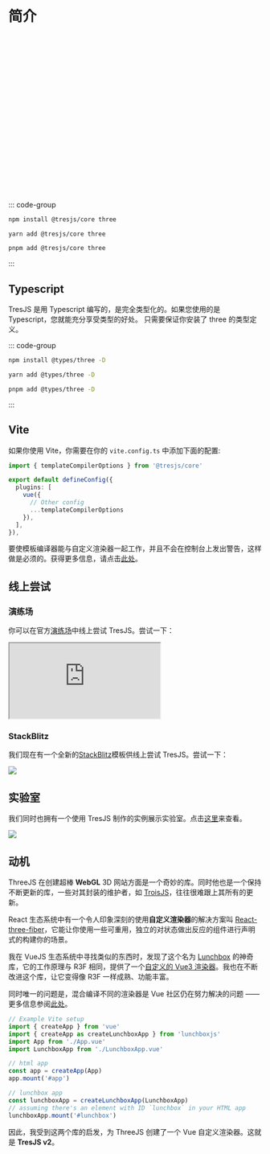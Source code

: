 # 简介

<ClientOnly>
    <div style="aspect-ratio: 16/9; height: auto; margin: 2rem 0; border-radius: 8px; overflow:hidden;">
      <FirstScene />
    </div>
</ClientOnly>

::: code-group

```bash [npm]
npm install @tresjs/core three 
```

```bash [yarn]
yarn add @tresjs/core three 
```

```bash [pnpm]
pnpm add @tresjs/core three 
```

:::

## Typescript

TresJS 是用 Typescript 编写的，是完全类型化的。如果您使用的是 Typescript，您就能充分享受类型的好处。 只需要保证你安装了 three 的类型定义。

::: code-group

```bash [npm]
npm install @types/three -D
```

```bash [yarn]
yarn add @types/three -D
```

```bash [pnpm]
pnpm add @types/three -D
```

:::

## Vite

如果你使用 Vite，你需要在你的 `vite.config.ts` 中添加下面的配置:

```ts
import { templateCompilerOptions } from '@tresjs/core'

export default defineConfig({
  plugins: [
    vue({
      // Other config
      ...templateCompilerOptions
    }),
  ],
}),
```

要使模板编译器能与自定义渲染器一起工作，并且不会在控制台上发出警告，这样做是必须的。获得更多信息，请点击[此处](/guide/troubleshooting.html)。

## 线上尝试

### 演练场

你可以在官方[演练场](https://play.tresjs.org/)中线上尝试 TresJS。尝试一下：

<iframe src="https://play.tresjs.org/" class="w-full rounded shadow-lg outline-none border-none aspect-4/3"></iframe>

### StackBlitz

我们现在有一个全新的[StackBlitz](https://stackblitz.com/)模板供线上尝试 TresJS。尝试一下：

![](/stackblitz-starter.png)

<StackBlitzEmbed projectId="tresjs-basic" />

## 实验室

我们同时也拥有一个使用 TresJS 制作的实例展示实验室。点击[这里](https://playground.tresjs.org/)来查看。

![](/tresjs-lab.png)

## 动机

ThreeJS 在创建超棒 **WebGL** 3D 网站方面是一个奇妙的库。同时他也是一个保持不断更新的库，一些对其封装的维护者，如 [TroisJS](https://troisjs.github.io/)，往往很难跟上其所有的更新。

React 生态系统中有一个令人印象深刻的使用**自定义渲染器**的解决方案叫 [React-three-fiber](https://docs.pmnd.rs/react-three-fiber)，它能让你使用一些可重用，独立的对状态做出反应的组件进行声明式的构建你的场景。

我在 VueJS 生态系统中寻找类似的东西时，发现了这个名为 [Lunchbox](https://github.com/breakfast-studio/lunchboxjs) 的神奇库，它的工作原理与 R3F 相同，提供了一个[自定义的 Vue3 渲染器](https://cn.vuejs.org/api/custom-renderer.html)。我也在不断改进这个库，让它变得像 R3F 一样成熟、功能丰富。

同时唯一的问题是，混合编译不同的渲染器是 Vue 社区仍在努力解决的问题 —— 更多信息参阅[此处](https://github.com/vuejs/vue-loader/pull/1645)。

```ts
// Example Vite setup
import { createApp } from 'vue'
import { createApp as createLunchboxApp } from 'lunchboxjs'
import App from './App.vue'
import LunchboxApp from './LunchboxApp.vue'

// html app
const app = createApp(App)
app.mount('#app')

// lunchbox app
const lunchboxApp = createLunchboxApp(LunchboxApp)
// assuming there's an element with ID `lunchbox` in your HTML app
lunchboxApp.mount('#lunchbox')
```

因此，我受到这两个库的启发，为 ThreeJS 创建了一个 Vue 自定义渲染器。这就是 **TresJS v2**。

